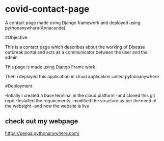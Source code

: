 # covid-contact-page
A contact page made using Django framework and deployed using pythonanywhere(Annaconde)

#Objective

This is a contact page which describes about the working of Disease outbreak portal and acts as a communicator between the user and the admin

This page is made using Django Frame work

Then i deployed this application in cloud application called pythonanywhere

#Deployment

  -Intially I created a base terminal in the cloud platform
  -and cloned this git repo
  -Installed the requirements
  -modified the structure as per the need of the websight 
  -and now the website is live
  

## check out my webpage

https://genga.pythonanywhere.com/
